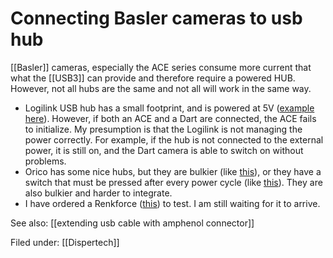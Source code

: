 # Connecting Basler cameras to usb hub
[[Basler]] cameras, especially the ACE series consume more current that what the [[USB3]] can provide and therefore require a powered HUB. However, not all hubs are the same and not all will work in the same way. 

- Logilink USB hub has a small footprint, and is powered at 5V ([example here](https://www.reichelt.nl/usb-3-0-hub-4-port-mit-netzteil-metall-logilink-ua0149-p127833.html?PROVID=2788&gclid=Cj0KCQjwqfz6BRD8ARIsAIXQCf2ZSwqr6h9tyOpS72tNfXesuUgkAR_W0rBP2diU8Q0s_hr_z5YSZqMaAqz4EALw_wcB&&r=1)). However, if both an ACE and a Dart are connected, the ACE fails to initialize. My presumption is that the Logilink is not managing the power correctly. For example, if the hub is not connected to the external power, it is still on, and the Dart camera is able to switch on without problems. 
- Orico has some nice hubs, but they are bulkier (like [this](https://www.orico.shop/en/orico-4-port-usb30-hub-black.html)), or they have a switch that must be pressed after every power cycle (like [this](https://www.orico.shop/en/orico-4-port-usb-30-hub-with-12v-power-adapter.html)). They are also bulkier and harder to integrate.
- I have ordered a Renkforce ([this](https://www.conrad.com/p/renkforce-4-ports-usb-30-hub-steel-casing-individually-connectable-wall-mount-option-black-1318454)) to test. I am still waiting for it to arrive.

See also: [[extending usb cable with amphenol connector]]

Filed under: [[Dispertech]]
